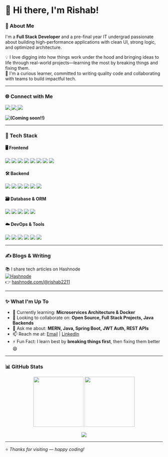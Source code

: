 # 👋 Hi there, I'm Rishab!

### 🚀 About Me  
I'm a **Full Stack Developer** and a pre-final year IT undergrad passionate about building high-performance applications with clean UI, strong logic, and optimized architecture.

💡 I love digging into how things work under the hood and bringing ideas to life through real-world projects—learning the most by breaking things and fixing them.  
🌱 I'm a curious learner, committed to writing quality code and collaborating with teams to build impactful tech.

---

### 🌐 Connect with Me  
<p align="left">
  <a href="https://www.linkedin.com/in/rishab2211" target="_blank">
    <img src="https://img.shields.io/badge/LinkedIn-0A66C2?style=for-the-badge&logo=linkedin&logoColor=white" />
  </a>
  <a href="mailto:rishabraj2211@gmail.com" target="_blank">
    <img src="https://img.shields.io/badge/Email-D14836?style=for-the-badge&logo=gmail&logoColor=white" />
  </a>
  <a href="https://x.com/Rshb_twts" target="_blank">
    <img src="https://img.shields.io/badge/Twitter-1DA1F2?style=for-the-badge&logo=twitter&logoColor=white" />
  </a>
  <div style="display: flex; flex-wrap: wrap;">
  <img src="https://img.shields.io/badge/Portfolio-Gray?style=for-the-badge&logo=google-chrome&logoColor=white"  />
  <b>(Coming soon!!)</b>
  </div>

</p>

---

### 🧰 Tech Stack

#### 🖥️ Frontend
<p align="left">
  <img src="https://img.shields.io/badge/React.js-61DAFB?style=flat-square&logo=react&logoColor=black" />
  <img src="https://img.shields.io/badge/Next.js-000000?style=flat-square&logo=nextdotjs&logoColor=white" />
  <img src="https://img.shields.io/badge/JavaScript-F7DF1E?style=flat-square&logo=javascript&logoColor=black" />
  <img src="https://img.shields.io/badge/HTML5-E34F26?style=flat-square&logo=html5&logoColor=white" />
  <img src="https://img.shields.io/badge/CSS3-1572B6?style=flat-square&logo=css3&logoColor=white" />
  <img src="https://img.shields.io/badge/Tailwind-38B2AC?style=flat-square&logo=tailwind-css&logoColor=white" />
  <img src="https://img.shields.io/badge/Redux-764ABC?style=flat-square&logo=redux&logoColor=white" />
  <img src="https://img.shields.io/badge/Framer_Motion-EF008F?style=flat-square&logo=framer&logoColor=white" />
</p>

#### 🛠️ Backend
<p align="left">
  <img src="https://img.shields.io/badge/Node.js-339933?style=flat-square&logo=node.js&logoColor=white" />
  <img src="https://img.shields.io/badge/Express.js-000000?style=flat-square&logo=express&logoColor=white" />
  <img src="https://img.shields.io/badge/Java-ED8B00?style=flat-square&logo=java&logoColor=white" />
  <img src="https://img.shields.io/badge/Spring_Boot-6DB33F?style=flat-square&logo=springboot&logoColor=white" />
  <img src="https://img.shields.io/badge/JWT-000000?style=flat-square&logo=jsonwebtokens&logoColor=white" />
  <img src="https://img.shields.io/badge/REST_API-009688?style=flat-square&logo=api&logoColor=white" />
</p>

#### 🗃️ Database & ORM
<p align="left">
  <img src="https://img.shields.io/badge/MongoDB-47A248?style=flat-square&logo=mongodb&logoColor=white" />
  <img src="https://img.shields.io/badge/PostgreSQL-4169E1?style=flat-square&logo=postgresql&logoColor=white" />
  <img src="https://img.shields.io/badge/MySQL-00758F?style=flat-square&logo=mysql&logoColor=white" />
  <img src="https://img.shields.io/badge/Prisma-2D3748?style=flat-square&logo=prisma&logoColor=white" />
  <img src="https://img.shields.io/badge/Mongoose-800000?style=flat-square&logo=mongoose&logoColor=white" />
</p>

#### ☁️ DevOps & Tools
<p align="left">
  <img src="https://img.shields.io/badge/AWS-FF9900?style=flat-square&logo=amazonaws&logoColor=white" />
  <img src="https://img.shields.io/badge/Cloudflare-F38020?style=flat-square&logo=cloudflare&logoColor=white" />
  <img src="https://img.shields.io/badge/Docker-2496ED?style=flat-square&logo=docker&logoColor=white" />
  <img src="https://img.shields.io/badge/Linux-FCC624?style=flat-square&logo=linux&logoColor=black" />
  <img src="https://img.shields.io/badge/Git-F05032?style=flat-square&logo=git&logoColor=white" />
  <img src="https://img.shields.io/badge/GitHub-181717?style=flat-square&logo=github&logoColor=white" />
</p>

---

### ✍️ Blogs & Writing  
📚 I share tech articles on Hashnode  
[![Hashnode](https://img.shields.io/badge/Read%20My%20Blogs-000000?style=for-the-badge&logo=hashnode&logoColor=white)](https://hashnode.com/@rishab2211)  
👉 [hashnode.com/@rishab2211](https://hashnode.com/@rishab2211)

---

### ✨ What I'm Up To

- 🌱 Currently learning: **Microservices Architecture & Docker**  
- 👯 Looking to collaborate on: **Open Source, Full Stack Projects, Java Backends**  
- 💬 Ask me about: **MERN, Java, Spring Boot, JWT Auth, REST APIs**  
- 📫 Reach me at: [Email](mailto:rishabraj2211@gmail.com) | [LinkedIn](https://linkedin.com/in/rishab2211)  
- ⚡ Fun Fact: I learn best by **breaking things first**, then fixing them better 😄

---

### 📊 GitHub Stats  
<p align="center">
  <img height="160em" src="https://github-readme-stats.vercel.app/api?username=rishab2211&show_icons=true&theme=radical&rank_icon=github" />
  <img height="160em" src="https://github-readme-stats.vercel.app/api/top-langs/?username=rishab2211&layout=compact&theme=radical" />
</p>
<p align="center">
  <img src="https://streak-stats.demolab.com?user=rishab2211&theme=radical" />
</p>

---

⭐️ *Thanks for visiting — happy coding!*

